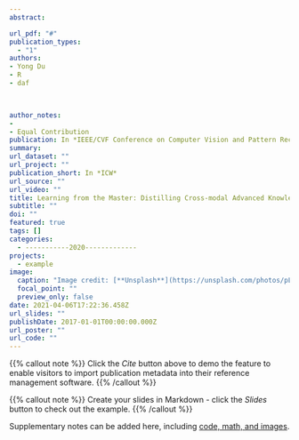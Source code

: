 ```yaml
---
abstract: 

url_pdf: "#"
publication_types:
  - "1"
authors: 
- Yong Du
- R 
- daf


  
author_notes: 
- 
- Equal Contribution
publication: In *IEEE/CVF Conference on Computer Vision and Pattern Recognition (CVPR, Virtual, 2021)*
summary: 
url_dataset: ""
url_project: ""
publication_short: In *ICW*
url_source: ""
url_video: ""
title: Learning from the Master: Distilling Cross-modal Advanced Knowledge for Lip Reading
subtitle: ""
doi: ""
featured: true
tags: []
categories:
  - -----------2020-------------
projects:
  - example
image:
  caption: "Image credit: [**Unsplash**](https://unsplash.com/photos/pLCdAaMFLTE)"
  focal_point: ""
  preview_only: false
date: 2021-04-06T17:22:36.458Z
url_slides: ""
publishDate: 2017-01-01T00:00:00.000Z
url_poster: ""
url_code: ""
---
```


{{% callout note %}}
Click the *Cite* button above to demo the feature to enable visitors to import publication metadata into their reference management software.
{{% /callout %}}

{{% callout note %}}
Create your slides in Markdown - click the *Slides* button to check out the example.
{{% /callout %}}

Supplementary notes can be added here, including [code, math, and images](https://wowchemy.com/docs/writing-markdown-latex/).
